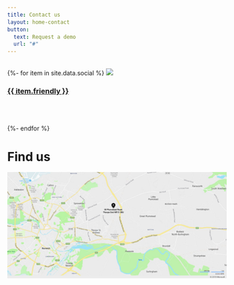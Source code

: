 ```yaml
---
title: Contact us
layout: home-contact
button: 
  text: Request a demo
  url: "#"
---
```


  <div class = 'center'>
    <br />
      <div class = 'light left'>
        <div class = 'socialblack '>
          {%- for item in site.data.social %}
          <a href = '{{ item.url }}' class = 'social-item' target="_blank">
            <img src = '{{ item.icon2 }}' /> <h3>{{ item.friendly }}</h3> <br /><br /><br />
          </a>
          {%- endfor %}
        </div>
    </div>
<h1> Find us</h1>
<a href="https://www.bing.com/maps?osid=4749012f-aeee-4f7b-aa95-38bd15eac0c4&cp=52.665715~1.303148&lvl=12&v=2&sV=2&form=S00027" target="_blank">
<img src="/images/map.png"></a>
<br />
</div>

<br />

